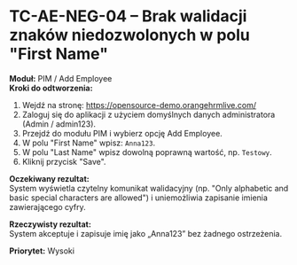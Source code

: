 # TC-AE-NEG-04 – Brak walidacji znaków niedozwolonych w polu "First Name"

**Moduł:** PIM / Add Employee  
**Kroki do odtworzenia:**

1. Wejdź na stronę: https://opensource-demo.orangehrmlive.com/
2. Zaloguj się do aplikacji z użyciem domyślnych danych administratora (Admin / admin123).
3. Przejdź do modułu PIM i wybierz opcję Add Employee.
2. W polu "First Name" wpisz: `Anna123`.
3. W polu "Last Name" wpisz dowolną poprawną wartość, np. `Testowy`.
4. Kliknij przycisk "Save".

**Oczekiwany rezultat:**  
System wyświetla czytelny komunikat walidacyjny (np. "Only alphabetic and basic special characters are allowed") i uniemożliwia zapisanie imienia zawierającego cyfry.

**Rzeczywisty rezultat:**  
System akceptuje i zapisuje imię jako „Anna123” bez żadnego ostrzeżenia.

**Priorytet:** Wysoki